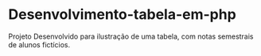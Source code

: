 # Desenvolvimento-tabela-em-php
Projeto Desenvolvido para ilustração de uma tabela, com notas semestrais de alunos fictícios.
